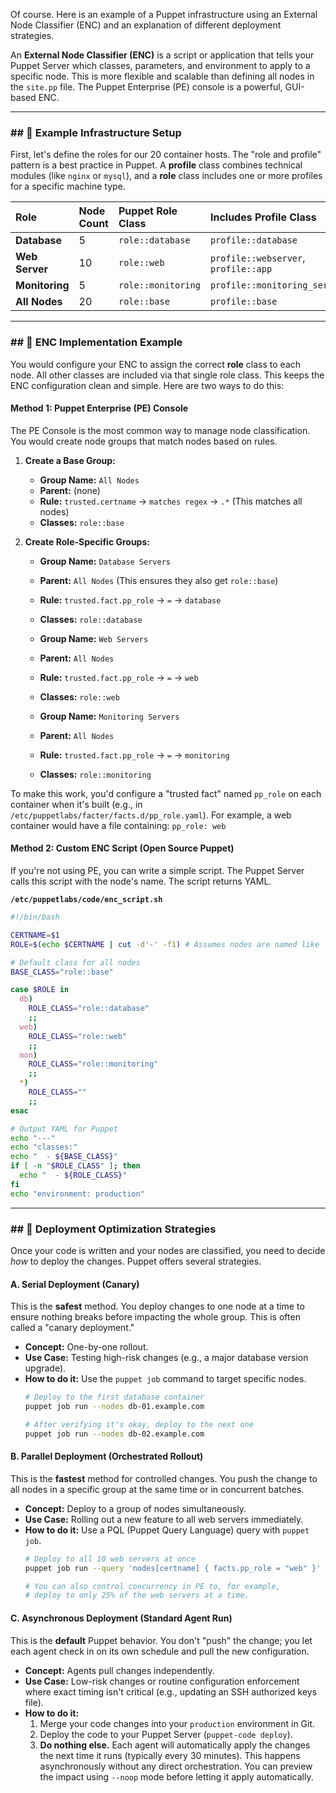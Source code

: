 Of course. Here is an example of a Puppet infrastructure using an External Node Classifier (ENC) and an explanation of different deployment strategies.

An **External Node Classifier (ENC)** is a script or application that tells your Puppet Server which classes, parameters, and environment to apply to a specific node. This is more flexible and scalable than defining all nodes in the `site.pp` file. The Puppet Enterprise (PE) console is a powerful, GUI-based ENC.

---

### ## 🏢 Example Infrastructure Setup

First, let's define the roles for our 20 container hosts. The "role and profile" pattern is a best practice in Puppet. A **profile** class combines technical modules (like `nginx` or `mysql`), and a **role** class includes one or more profiles for a specific machine type.

| Role | Node Count | Puppet Role Class | Includes Profile Class | Manages |
| :--- | :--- | :--- | :--- | :--- |
| **Database** | 5 | `role::database` | `profile::database` | PostgreSQL/MySQL |
| **Web Server** | 10 | `role::web` | `profile::webserver`, `profile::app` | Nginx, Application |
| **Monitoring** | 5 | `role::monitoring` | `profile::monitoring_server`| Prometheus/Icinga |
| **All Nodes** | 20 | `role::base` | `profile::base` | Users, NTP, SSH |

---

### ## 📇 ENC Implementation Example

You would configure your ENC to assign the correct **role** class to each node. All other classes are included via that single role class. This keeps the ENC configuration clean and simple. Here are two ways to do this:

#### Method 1: Puppet Enterprise (PE) Console

The PE Console is the most common way to manage node classification. You would create node groups that match nodes based on rules.

1.  **Create a Base Group:**
    * **Group Name:** `All Nodes`
    * **Parent:** (none)
    * **Rule:** `trusted.certname` -> `matches regex` -> `.*` (This matches all nodes)
    * **Classes:** `role::base`

2.  **Create Role-Specific Groups:**
    * **Group Name:** `Database Servers`
    * **Parent:** `All Nodes` (This ensures they also get `role::base`)
    * **Rule:** `trusted.fact.pp_role` -> `=` -> `database`
    * **Classes:** `role::database`

    * **Group Name:** `Web Servers`
    * **Parent:** `All Nodes`
    * **Rule:** `trusted.fact.pp_role` -> `=` -> `web`
    * **Classes:** `role::web`

    * **Group Name:** `Monitoring Servers`
    * **Parent:** `All Nodes`
    * **Rule:** `trusted.fact.pp_role` -> `=` -> `monitoring`
    * **Classes:** `role::monitoring`

To make this work, you'd configure a "trusted fact" named `pp_role` on each container when it's built (e.g., in `/etc/puppetlabs/facter/facts.d/pp_role.yaml`). For example, a web container would have a file containing:
`pp_role: web`

#### Method 2: Custom ENC Script (Open Source Puppet)

If you're not using PE, you can write a simple script. The Puppet Server calls this script with the node's name. The script returns YAML.

**`/etc/puppetlabs/code/enc_script.sh`**
```bash
#!/bin/bash

CERTNAME=$1
ROLE=$(echo $CERTNAME | cut -d'-' -f1) # Assumes nodes are named like 'db-01', 'web-01'

# Default class for all nodes
BASE_CLASS="role::base"

case $ROLE in
  db)
    ROLE_CLASS="role::database"
    ;;
  web)
    ROLE_CLASS="role::web"
    ;;
  mon)
    ROLE_CLASS="role::monitoring"
    ;;
  *)
    ROLE_CLASS=""
    ;;
esac

# Output YAML for Puppet
echo "---"
echo "classes:"
echo "  - ${BASE_CLASS}"
if [ -n "$ROLE_CLASS" ]; then
  echo "  - ${ROLE_CLASS}"
fi
echo "environment: production"
```

---

### ## 🚀 Deployment Optimization Strategies

Once your code is written and your nodes are classified, you need to decide *how* to deploy the changes. Puppet offers several strategies.

#### A. Serial Deployment (Canary)

This is the **safest** method. You deploy changes to one node at a time to ensure nothing breaks before impacting the whole group. This is often called a "canary deployment."

* **Concept:** One-by-one rollout.
* **Use Case:** Testing high-risk changes (e.g., a major database version upgrade).
* **How to do it:** Use the `puppet job` command to target specific nodes.
    ```bash
    # Deploy to the first database container
    puppet job run --nodes db-01.example.com

    # After verifying it's okay, deploy to the next one
    puppet job run --nodes db-02.example.com
    ```

#### B. Parallel Deployment (Orchestrated Rollout)

This is the **fastest** method for controlled changes. You push the change to all nodes in a specific group at the same time or in concurrent batches.

* **Concept:** Deploy to a group of nodes simultaneously.
* **Use Case:** Rolling out a new feature to all web servers immediately.
* **How to do it:** Use a PQL (Puppet Query Language) query with `puppet job`.
    ```bash
    # Deploy to all 10 web servers at once
    puppet job run --query 'nodes[certname] { facts.pp_role = "web" }'

    # You can also control concurrency in PE to, for example,
    # deploy to only 25% of the web servers at a time.
    ```

#### C. Asynchronous Deployment (Standard Agent Run)

This is the **default** Puppet behavior. You don't "push" the change; you let each agent check in on its own schedule and pull the new configuration.

* **Concept:** Agents pull changes independently.
* **Use Case:** Low-risk changes or routine configuration enforcement where exact timing isn't critical (e.g., updating an SSH authorized keys file).
* **How to do it:**
    1.  Merge your code changes into your `production` environment in Git.
    2.  Deploy the code to your Puppet Server (`puppet-code deploy`).
    3.  **Do nothing else.** Each agent will automatically apply the changes the next time it runs (typically every 30 minutes). This happens asynchronously without any direct orchestration. You can preview the impact using `--noop` mode before letting it apply automatically.
